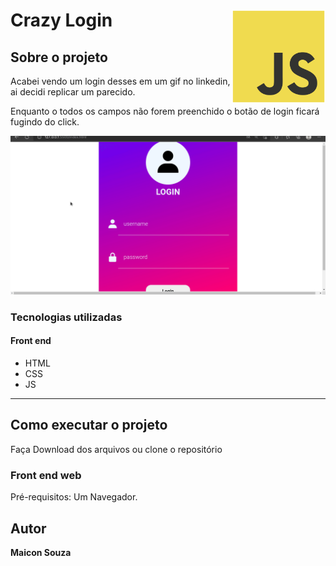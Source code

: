 <h1>
	Crazy Login
	<img 
		align="right"
		width="150"
        src="https://raw.githubusercontent.com/devicons/devicon/master/icons/javascript/javascript-original.svg" 
	/>
</h1>

<h2>Sobre o projeto</h2>

<p>
    Acabei vendo um login desses em um gif no linkedin, ai decidi replicar um parecido.
</p>
<p>
	Enquanto o todos os campos não forem preenchido o botão de login ficará fugindo do click.
</p>
<img 
    src="https://raw.githubusercontent.com/maiconDeSouza/assets/master/crazy-login/crazy.gif"
/>




<h3>Tecnologias utilizadas</h3>

<h4>Front end</h4>
<ul>
	<li>HTML</li>
	<li>CSS</li>
	<li>JS</li>
</ul>
<hr>
<h2>Como executar o projeto</h2>
<p>
    Faça Download dos arquivos ou clone o repositório
</p>
<h3>Front end web</h3>
<p>Pré-requisitos: Um Navegador.</p>



<h2>Autor</h2>
<strong>Maicon Souza</strong>
